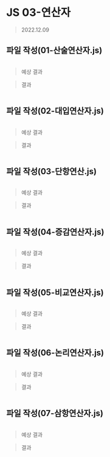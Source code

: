 # JS 03-연산자

>2022.12.09

## 파일 작성(01-산술연산자.js)
```javascript

```

> 예상 결과

> 결과

![]()

## 파일 작성(02-대입연산자.js)
```javascript

```

> 예상 결과

> 결과

![]()

## 파일 작성(03-단항연산.js)
```javascript

```

> 예상 결과

> 결과

![]()

## 파일 작성(04-증감연산자.js)
```javascript

```

> 예상 결과

> 결과

![]()

## 파일 작성(05-비교연산자.js)
```javascript

```

> 예상 결과

> 결과

![]()

## 파일 작성(06-논리연산자.js)
```javascript

```

> 예상 결과

> 결과

![]()

## 파일 작성(07-삼항연산자.js)
```javascript

```

> 예상 결과

> 결과

![]()